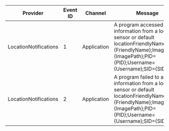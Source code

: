 Provider               |  Event ID  |  Channel      |  Message
-----------------------|------------|---------------|----------------------------------------------------------------------------------------------------------------------------------------------------------------------------
LocationNotifications  |  1         |  Application  |  A program accessed information from a location sensor or default locationFriendlyName={FriendlyName};ImagePath={ImagePath};PID={PID};Username={Username};SID={SID}
LocationNotifications  |  2         |  Application  |  A program failed to access information from a location sensor or default locationFriendlyName={FriendlyName};ImagePath={ImagePath};PID={PID};Username={Username};SID={SID}